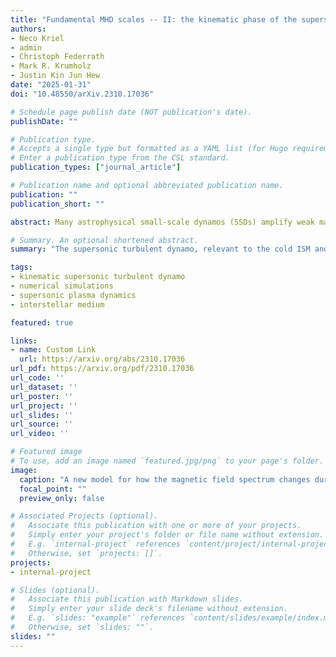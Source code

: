 ```yaml
---
title: "Fundamental MHD scales -- II: the kinematic phase of the supersonic small-scale dynamo"
authors:
- Neco Kriel
- admin
- Christoph Federrath
- Mark R. Krumholz
- Justin Kin Jun Hew
date: "2025-01-31"
doi: "10.48550/arXiv.2310.17036"

# Schedule page publish date (NOT publication's date).
publishDate: ""

# Publication type.
# Accepts a single type but formatted as a YAML list (for Hugo requirements).
# Enter a publication type from the CSL standard.
publication_types: ["journal_article"]

# Publication name and optional abbreviated publication name.
publication: ""
publication_short: ""

abstract: Many astrophysical small-scale dynamos (SSDs) amplify weak magnetic fields via highly compressible, supersonic turbulence, but most established SSD theories have only considered incompressible flows. To address this gap, we perform viscoresistive SSD simulations across a range of sonic Mach numbers ( M ), hydrodynamic Reynolds numbers ( Re ), and magnetic Prandtl numbers ( Pm ), focusing on the exponential growth phase. From these simulations, we develop robust measurements of the kinetic and magnetic energy dissipation scales ( ℓν  and  ℓη , respectively), and show that  ℓν/ℓη∼Pm1/2  is a universal feature of turbulent ( Re≥Recrit≈100 ),  Pm≥1  SSDs, regardless of  M . We also measure the scale of maximum magnetic field strength ( ℓp ), where we confirm that incompressible SSDs (where either  M≤1  or  Re<Recrit ) concentrate magnetic energy at  ℓp∼ℓη  with inversely correlated field strength and curvature. By contrast, for compressible SSDs (where  M>1  and Re≥Recrit ), shocks concentrate magnetic energy in large, overdense, coherent structures with ℓp∼(ℓturb/ℓshock)1/3ℓη≫ℓη , where  ℓshock  is the characteristic shock width, and  ℓturb  is the outer scale of the turbulent field. When  Pm<Re2/3 , the shift of  ℓp  (from the incompressible to compressible flow regime) is large enough to move the peak magnetic energy scale out of the subviscous range, and the plasma converges on a hierarchy of scales --  ℓturb>ℓp>ℓshock>ℓν>ℓη . In the compressible flow regime, more broadly, we also find that magnetic field-line curvature becomes nearly independent of the field strength, not because the field geometry has changed, but instead the field becomes locally amplified through flux-frozen compression by shocks. These results have implications for various astrophysical plasma environments in the early Universe, and cosmic ray transport models in the interstellar medium.

# Summary. An optional shortened abstract.
summary: "The supersonic turbulent dynamo, relevant to the cold ISM and thin accretion disks, is very different from the incompressible Kazanstev theory."

tags:
- kinematic supersonic turbulent dynamo
- numerical simulations
- supersonic plasma dynamics
- interstellar medium

featured: true

links:
- name: Custom Link
  url: https://arxiv.org/abs/2310.17036
url_pdf: https://arxiv.org/pdf/2310.17036
url_code: ''
url_dataset: ''
url_poster: ''
url_project: ''
url_slides: ''
url_source: ''
url_video: ''

# Featured image
# To use, add an image named `featured.jpg/png` to your page's folder. 
image:
  caption: "A new model for how the magnetic field spectrum changes during the kinematic stage of the small-scale dynamo."
  focal_point: ""
  preview_only: false

# Associated Projects (optional).
#   Associate this publication with one or more of your projects.
#   Simply enter your project's folder or file name without extension.
#   E.g. `internal-project` references `content/project/internal-project/index.md`.
#   Otherwise, set `projects: []`.
projects:
- internal-project

# Slides (optional).
#   Associate this publication with Markdown slides.
#   Simply enter your slide deck's filename without extension.
#   E.g. `slides: "example"` references `content/slides/example/index.md`.
#   Otherwise, set `slides: ""`.
slides: ""
---
```


<!-- This work is driven by the results in my [previous paper](/publication/conference-paper/) on LLMs.

{{% callout note %}}
Create your slides in Markdown - click the *Slides* button to check out the example.
{{% /callout %}}

Add the publication's **full text** or **supplementary notes** here. You can use rich formatting such as including [code, math, and images](https://docs.hugoblox.com/content/writing-markdown-latex/). -->
